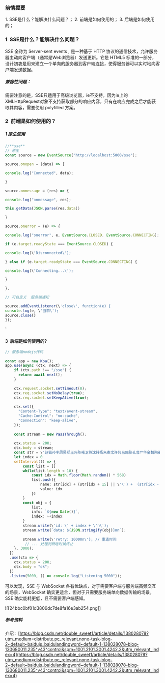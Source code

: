 ### 前情提要
1. SSE是什么？能解决什么问题？；
2. 前端是如何使用的；
3. 后端是如何使用的；
### 1  SSE是什么？能解决什么问题？

SSE 全称为 Server-sent events , 是一种基于 HTTP 协议的通信技术，允许服务器主动向客户端（通常是Web浏览器）发送更新。它是 HTML5 标准的一部分，设计初衷是用来建立一个单向的服务器到客户端连接，使得服务器可以实时地向客户端发送数据。
##### 兼容性问题： 
需要注意的是，SSE只适用于高级浏览器，ie不支持，因为ie上的XMLHttpRequest对象不支持获取部分的响应内容，只有在响应完成之后才能获取其内容，需要使用 polyfilled 方案。

### 2  前端是如何使用的？

##### 1 原生使用
```ts
//**sse** 
// 原生
const source = new EventSource("http://localhost:5000/sse");

source.onopen = (data) => {

console.log("Connected", data);

}

source.onmessage = (res) => {

console.log("onmessage", res);

this.getData(JSON.parse(res.data))

}

source.onerror = (e) => {

console.log("onerror", e, EventSource.CLOSED, EventSource.CONNECTING);

if (e.target.readyState === EventSource.CLOSED) {

console.log(\'Disconnected\');

} else if (e.target.readyState === EventSource.CONNECTING) {

console.log(\'Connecting...\');

}

},

// 可自定义  服务端通知

source.addEventListener(\'close\', function(e) {
console.log(e, \'当前\');
source.close()
});
```
`

#### 3  后端是如何使用的?

```ts
// 服务端nodejs代码
 
const app = new Koa();
app.use(async (ctx, next) => {
    if (ctx.path !== "/sse") {
      return await next();
    }
  
    ctx.request.socket.setTimeout(0);
    ctx.req.socket.setNoDelay(true);
    ctx.req.socket.setKeepAlive(true);
  
    ctx.set({
      "Content-Type": "text/event-stream",
      "Cache-Control": "no-cache",
      "Connection": "keep-alive",
    });
  
    const stream = new PassThrough();
  
    ctx.status = 200;
    ctx.body = stream;
    const str = \'赵钱孙李周吴郑王冯陈褚卫蒋沈韩杨朱秦尤许何吕施张孔曹严华金魏陶姜戚谢邹喻柏水窦章云苏潘葛奚范彭郎鲁韦昌马苗凤花方俞任袁柳酆鲍史唐费廉岑薛雷贺倪汤滕殷罗毕郝邬安常乐于时傅皮卞齐康伍余元卜顾孟平黄和穆萧尹姚邵湛汪祁毛禹狄米贝明臧计伏成戴谈宋茅庞熊纪舒屈项祝董梁杜阮蓝闵席季麻强贾路娄危江童颜郭梅盛林刁钟徐邱骆高夏蔡田樊胡凌霍虞万支柯昝管卢莫经房裘缪干解应宗丁宣贲邓郁单杭洪包诸左石崔吉钮龚程嵇邢滑裴陆荣翁荀羊於惠甄曲家封芮羿储靳汲邴糜松井段富巫乌焦巴弓牧隗山谷车侯宓蓬全郗班仰秋仲伊宫宁仇栾暴甘钭厉戎祖武符刘景詹束龙叶幸司韶郜黎蓟薄印宿白怀蒲邰从鄂索咸籍赖卓蔺屠蒙池乔阴鬱胥能苍双闻莘党翟谭贡劳逄姬申扶堵冉宰郦雍郤璩桑桂濮牛寿通边扈燕冀郏浦尚农温别庄晏柴瞿阎充慕连茹习宦艾鱼容向古易慎戈廖庾终暨居衡步都耿满弘匡国文寇广禄阙东欧殳沃利蔚越夔隆师巩厍聂晁勾敖融冷訾辛阚那简饶空曾毋沙乜养鞠须丰巢关蒯相查后荆红游竺权逯盖益桓公万俟司马上官欧阳夏侯诸葛闻人东方赫连皇甫尉迟公羊澹台公冶宗政濮阳淳于单于太叔申屠公孙仲孙轩辕令狐钟离宇文长孙慕容鲜于闾丘司徒司空丌官司寇仉督子车颛孙端木巫马公西漆雕乐正壤驷公良拓跋夹谷宰父谷梁晋楚闫法汝鄢涂钦段干百里东郭南门呼延归海羊舌微生岳帅缑亢况郈有琴梁丘左丘东门西门商牟佘佴伯赏南宫墨哈谯笪年爱阳佟第五言福百家姓终\'
    let index = 0
    setInterval(() => {
        const list = []
        while(list.length < 10) {
            const idx = Math.floor(Math.random() * 568)
            list.push({
                name: str[idx] + (str[idx + 15] || \'\') +  (str[idx - 5] || \'\'),
                value: idx
            })
        }
        const obj = {
            list,
            info: `${new Date()}`,
            index: ++index
        }
        stream.write(\'id: \' + index + \'n\');
        stream.write(`data: ${JSON.stringify(obj)}nn`);
 
        stream.write(\'retry: 10000n\'); // 重连时间
         // ... 处理判断啥时候终止
    }, 3000);
  })
  .use(ctx => {
    ctx.status = 200;
    ctx.body = "ok";
  })
  .listen(5000, () => console.log("Listening 5000"));
```

可以发现，SSE 与 WebSocket 各有优缺点，对于需要客户端与服务端高频交互的场景，WebSocket 确实更适合，但对于只需要服务端单向数据传输的场景，SSE 确实能耗更低，且不需要客户端感知。

![[24bbc0bf01d3806dc7de8fa16e3ab254.png]]

##### 参考资料

介绍：[https://blog.csdn.net/double_sweet1/article/details/138028078?utm_medium=distribute.pc_relevant.none-task-blog-2~default~baidujs_baidulandingword~default-1-138028078-blog-130680011.235^v43^control&spm=1001.2101.3001.4242.2&utm_relevant_index=4](https://blog.csdn.net/double_sweet1/article/details/138028078?utm_medium=distribute.pc_relevant.none-task-blog-2~default~baidujs_baidulandingword~default-1-138028078-blog-130680011.235^v43^control&spm=1001.2101.3001.4242.2&utm_relevant_index=4)